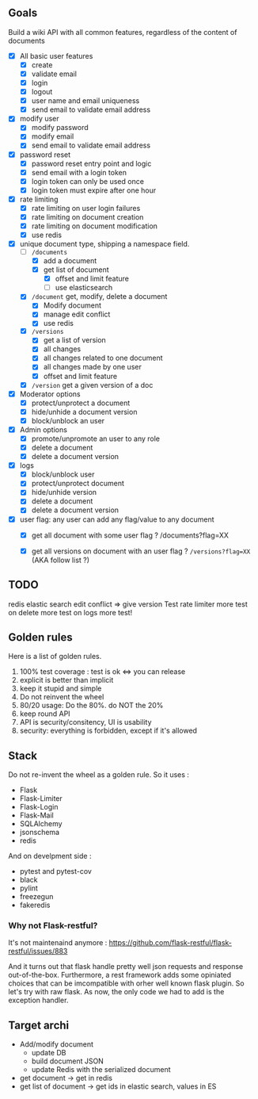 ## Goals

Build a wiki API with all common features, regardless of the content of documents

* [x] All basic user features
  * [x] create
  * [x] validate email
  * [x] login
  * [x] logout
  * [x] user name and email uniqueness
  * [x] send email to validate email address
* [x] modify user
  * [x] modify password
  * [x] modify email
  * [x] send email to validate email address
* [x] password reset
  * [x] password reset entry point and logic
  * [x] send email with a login token
  * [x] login token can only be used once
  * [x] login token must expire after one hour
* [x] rate limiting
  * [x] rate limiting on user login failures
  * [x] rate limiting on document creation
  * [x] rate limiting on document modification
  * [x] use redis
* [x] unique document type, shipping a namespace field.
  * [ ] `/documents`
    * [x] add a document
    * [x] get list of document
      * [x] offset and limit feature
      * [ ] use elasticsearch
  * [x] `/document` get, modify, delete a document
    * [x] Modify document
    * [x] manage edit conflict
    * [x] use redis
  * [x] `/versions`
    * [x] get a list of version
    * [x] all changes
    * [x] all changes related to one document
    * [x] all changes made by one user
    * [x] offset and limit feature
  * [x] `/version` get a given version of a doc
* [x] Moderator options
  * [x] protect/unprotect a document
  * [x] hide/unhide a document version
  * [x] block/unblock an user
* [x] Admin options
  * [x] promote/unpromote an user to any role
  * [x] delete a document
  * [x] delete a document version
* [x] logs
  * [x] block/unblock user
  * [x] protect/unprotect document
  * [x] hide/unhide version
  * [x] delete a document
  * [x] delete a document version
* [x] user flag: any user can add any flag/value to any document
  * [x] get all document with some user flag ? /documents?flag=XX
  * [x] get all versions on document with an user flag ? `/versions?flag=XX` (AKA follow list ?)


## TODO

redis
elastic search
edit conflict => give version
Test rate limiter
more test on delete
more test on logs
more test!


## Golden rules

Here is a list of golden rules.

1. 100% test coverage : test is ok <=> you can release
2. explicit is better than implicit
3. keep it stupid and simple
4. Do not reinvent the wheel
5. 80/20 usage: Do the 80%. do NOT the 20%
6. keep round API
7. API is security/consitency, UI is usability
8. security: everything is forbidden, except if it's allowed

## Stack

Do not re-invent the wheel as a golden rule. So it uses : 

* Flask
* Flask-Limiter
* Flask-Login
* Flask-Mail
* SQLAlchemy
* jsonschema
* redis

And on develpment side :

* pytest and pytest-cov
* black
* pylint
* freezegun
* fakeredis

### Why not Flask-restful?

It's not maintenaind anymore : https://github.com/flask-restful/flask-restful/issues/883

And it turns out that flask handle pretty well json requests and response out-of-the-box. Furthermore, a rest framework adds some opiniated choices that can be imcompatible with orher well known flask plugin. So let's try with raw flask. As now, the only code we had to add is the exception handler.


## Target archi 

* Add/modify document
  * update DB
  * build document JSON
  * update Redis with the serialized document
* get document -> get in redis
* get list of document -> get ids in elastic search, values in ES
